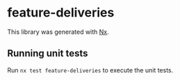 # feature-deliveries

This library was generated with [Nx](https://nx.dev).

## Running unit tests

Run `nx test feature-deliveries` to execute the unit tests.
